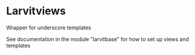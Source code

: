 # Larvitviews

Wrapper for underscore templates

See documentation in the module "larvitbase" for how to set up views and templates